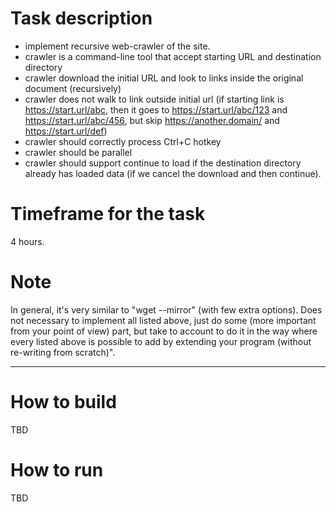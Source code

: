 # Task description
- implement recursive web-crawler of the site.
- crawler is a command-line tool that accept starting URL and destination directory
- crawler download the initial URL and look to links inside the original document (recursively)
- crawler does not walk to link outside initial url (if starting link is https://start.url/abc, then it goes to https://start.url/abc/123 and https://start.url/abc/456, but skip https://another.domain/ and https://start.url/def)
- crawler should correctly process Ctrl+C hotkey
- crawler should be parallel
- crawler should support continue to load if the destination directory already has loaded data (if we cancel the download and then continue).

# Timeframe for the task
4 hours.

# Note
In general, it's very similar to "wget --mirror" (with few extra options).
Does not necessary to implement all listed above, just do some (more important from your point of view) part, but take to account to do it in the way where every listed above is possible to add by extending your program (without re-writing from scratch)".


---
# How to build
TBD

# How to run
TBD
